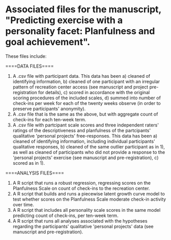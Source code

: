 # Associated files for the manuscript, "Predicting exercise with a personality facet: Planfulness and goal achievement".

These files include:

====DATA FILES====
1) A .csv file with participant data. This data has been a) cleaned of identifying information, b) cleaned of one participant with an irregular pattern of recreation center access (see manuscript and project pre-registration for details), c) scored in accordance with the original scoring procedures of the included scales, d) summed into number of check-ins per week for each of the twenty weeks observe (in order to preserve participants' anonymity). 
2) A .csv file that is the same as the above, but with aggregate count of check-ins for each ten-week term.
2) A .csv file with partcipant scale scores and three independent raters' ratings of the descriptiveness and planfulness of the partcipants' qualitative 'personal projects' free-responses. This data has been a) cleaned of identifying information, including individual participants' qualitative responses, b) cleaned of the same outlier participant as in 1), as well as cleaned of participants who did not provide a response to the 'personal projects' exercise (see manuscript and pre-registration), c) scored as in 1).

====ANALYSIS FILES====
1) A R script that runs a robust regression, regressing scores on the Planfulness Scale on count of check-ins to the recreation center.
2) A R script that builds and runs a piecewise latent growth curve model to test whether scores on the Planfulness Scale moderate check-in activity over time.
3) A R script that includes all personality scale scores in the same model predicting count of check-ins, per ten-week term.
4) A R script that runs all analyses associated with the hypotheses regarding the participants' qualitative 'personal projects' data (see manuscript and pre-registration).
